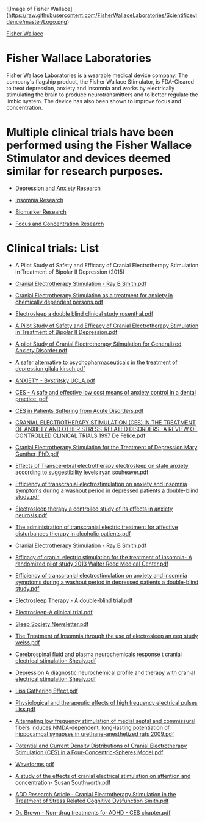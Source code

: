![Image of Fisher Wallace] (https://raw.githubusercontent.com/FisherWallaceLaboratories/Scientificevidence/master/Logo.png)

[Fisher Wallace]

# Fisher Wallace Laboratories

Fisher Wallace Laboratories is a wearable medical device company.  The company's flagship product, the Fisher Wallace Stimulator, is FDA-Cleared to treat depression, anxiety and insomnia and works by electrically stimulating the brain to produce neurotransmitters and to better regulate the limbic system. The device has also been shown to improve focus and concentration.

# Multiple clinical trials have been performed using the Fisher Wallace Stimulator and devices deemed similar for research purposes.  

* [Depression and Anxiety Research]


* [Insomnia Research]

* [Biomarker Research]

* [Focus and Concentration Research]

# Clinical trials: List

* A Pilot Study of Safety and Efficacy of Cranial Electrotherapy Stimulation in Treatment of Bipolar II Depression (2015)

* [Cranial Electrotherapy Stimulation - Ray B Smith.pdf]

* [Cranial Electrotherapy Stimulation as a treatment for anxiety in chemically dependent persons.pdf]

* [Electrosleep a double blind clinical study rosenthal.pdf]

* [A Pilot Study of Safety and Efficacy of Cranial Electrotherapy Stimulation in Treatment of Bipolar II Depression.pdf]

* [A pilot Study of Cranial Electrotherapy Stimulation for Generalized Anxiety Disorder.pdf]

* [A safer alternative to psychopharmaceuticals in the treatment of depression  gilula kirsch.pdf]

* [ANXIETY - Bystritsky UCLA.pdf]

* [CES - A safe and effective low cost means of anxiety control in a dental practice. pdf]

* [CES in Patients Suffering from Acute Disorders.pdf]

* [CRANIAL ELECTROTHERAPY STIMULATION (CES) IN THE TREATMENT OF ANXIETY AND OTHER STRESS-RELATED DISORDERS- A REVIEW OF CONTROLLED CLINICAL TRIALS 1997 De Felice.pdf]

* [Cranial Electrotherapy Stimulation for the Treatment of Depression Mary Gunther, PhD.pdf]

* [Effects of Transcerebral electrotherapy electrosleep on state anxiety according to suggestibility levels ryan souheaver.pdf]

* [Efficiency of transcranial electrostimulation on anxiety and insomnia symptoms during a washout period in depressed patients a double-blind study.pdf]

* [Electrosleep therapy a controlled study of its effects in anxiety neurosis.pdf]

* [The administration of transcranial electric treatment for affective disturbances therapy in alcoholic patients.pdf]

* [Cranial Electrotherapy Stimulation - Ray B Smith.pdf]

* [Efficacy of cranial electric stimulation for the treatment of insomnia- A randomized pilot study 2013 Walter Reed Medical Center.pdf]

* [Efficiency of transcranial electrostimulation on anxiety and insomnia symptoms during a washout period in depressed patients a double-blind study.pdf]

* [Electrosleep Therapy - A double-blind trial.pdf]

* [Electrosleep-A clinical trial.pdf]

* [Sleep Society Newsletter.pdf]

* [The Treatment of Insomnia through the use of electrosleep an eeg study weiss.pdf]

* [Cerebrospinal fluid and plasma neurochemicals response t cranial electrical stimulation Shealy.pdf]

* [Depression A diagnostic neurochemical profile and therapy with cranial electrical stimulation Shealy.pdf]

* [Liss Gathering Effect.pdf]

* [Physiological and therapeutic effects of high frequency electrical pulses Liss.pdf]

* [Alternating low frequency stimulation of medial septal and commissural fibers induces NMDA-dependent, long-lasting potentiation of hippocampal synapses in urethane-anesthetized rats 2009.pdf]

* [Potential and Current Density Distributions of Cranial Electrotherapy Stimulation (CES) in a Four-Concentric-Spheres Model.pdf]

* [Waveforms.pdf]

* [A study of the effects of cranial electrical stimulation on attention and concentration- Susan Southworth.pdf]

* [ADD Research Article - Cranial Electrotherapy Stimulation in the Treatment of Stress Related Cognitive Dysfunction Smith.pdf]

* [Dr. Brown - Non-drug treatments for ADHD - CES chapter.pdf]

[Depression and Anxiety Research]:https://github.com/FisherWallaceLaboratories/Scientificevidence/tree/master/1.Anxiety%20and%20Depression

[Insomnia Research]:https://github.com/FisherWallaceLaboratories/Scientificevidence/tree/master/2.Insomnia

[Biomarker Research]:https://github.com/FisherWallaceLaboratories/Scientificevidence/tree/master/3.Biomarker%20Data

[Focus and Concentration Research]:https://github.com/FisherWallaceLaboratories/Scientificevidence/tree/master/4.Concentration%20and%20Memory

[Cranial Electrotherapy Stimulation - Ray B Smith.pdf]:https://github.com/FisherWallaceLaboratories/Scientificevidence/blob/master/1.Anxiety%20and%20Depression/01%20Cranial%20Electrotherapy%20Stimulation%20-%20%20Ray%20B%20Smith.pdf

[Cranial Electrotherapy Stimulation as a treatment for anxiety in chemically dependent persons.pdf]:https://github.com/FisherWallaceLaboratories/Scientificevidence/blob/master/1.Anxiety%20and%20Depression/02%20Cranial%20Electrotherapy%20Stimulation%20as%20a%20treatment%20for%20anxiety%20in%20chemically%20dependent%20persons.pdf

[Electrosleep a double blind clinical study rosenthal.pdf]:https://github.com/FisherWallaceLaboratories/Scientificevidence/blob/master/1.Anxiety%20and%20Depression/03%20Electrosleep%20a%20double%20blind%20clinical%20study%20rosenthal.pdf

[A Pilot Study of Safety and Efficacy of Cranial Electrotherapy Stimulation in Treatment of Bipolar II Depression.pdf]:https://github.com/FisherWallaceLaboratories/Scientificevidence/blob/master/1.Anxiety%20and%20Depression/A%20Pilot%20Study%20of%20Safety%20and%20Efficacy%20of%20Cranial%20Electrotherapy%20Stimulation%20in%20Treatment%20of%20Bipolar%20II%20Depression.pdf

[A pilot Study of Cranial Electrotherapy Stimulation for Generalized Anxiety Disorder.pdf]:https://github.com/FisherWallaceLaboratories/Scientificevidence/blob/master/1.Anxiety%20and%20Depression/A%20pilot%20Study%20of%20Cranial%20Electrotherapy%20Stimulation%20for%20Generalized%20Anxiety%20Disorder.pdf

[A safer alternative to psychopharmaceuticals in the treatment of depression  gilula kirsch.pdf]:https://github.com/FisherWallaceLaboratories/Scientificevidence/blob/master/1.Anxiety%20and%20Depression/A%20safer%20alternative%20to%20psychopharmaceuticals%20in%20the%20treatment%20of%20depression%20%20gilula%20kirsch.pdf

[ANXIETY - Bystritsky UCLA.pdf]:https://github.com/FisherWallaceLaboratories/Scientificevidence/blob/master/1.Anxiety%20and%20Depression/ANXIETY%20-%20Bystritsky%20UCLA.pdf

[CES - A safe and effective low cost means of anxiety control in a dental practice. pdf]:https://github.com/FisherWallaceLaboratories/Scientificevidence/blob/master/1.Anxiety%20and%20Depression/CES%20-%20A%20safe%20and%20effective%20low%20cost%20means%20of%20anxiety%20control%20in%20a%20dental%20practice.%20pdf.pdf

[CES in Patients Suffering from Acute Disorders.pdf]:https://github.com/FisherWallaceLaboratories/Scientificevidence/blob/master/1.Anxiety%20and%20Depression/CES%20in%20Patients%20Suffering%20from%20Acute%20Disorders.pdf

[CRANIAL ELECTROTHERAPY STIMULATION (CES) IN THE TREATMENT OF ANXIETY AND OTHER STRESS-RELATED DISORDERS- A REVIEW OF CONTROLLED CLINICAL TRIALS 1997 De Felice.pdf]:https://github.com/FisherWallaceLaboratories/Scientificevidence/blob/master/1.Anxiety%20and%20Depression/CRANIAL%20ELECTROTHERAPY%20STIMULATION%20(CES)%20IN%20THE%20TREATMENT%20OF%20ANXIETY%20AND%20OTHER%20STRESS-RELATED%20DISORDERS-%20A%20REVIEW%20OF%20CONTROLLED%20CLINICAL%20TRIALS%201997%20De%20Felice.pdf

[Cranial Electrotherapy Stimulation for the Treatment of Depression Mary Gunther, PhD.pdf]:https://github.com/FisherWallaceLaboratories/Scientificevidence/blob/master/1.Anxiety%20and%20Depression/Cranial%20Electrotherapy%20Stimulation%20for%20the%20Treatment%20of%20Depression%20Mary%20Gunther%2C%20PhD.pdf

[Effects of Transcerebral electrotherapy electrosleep on state anxiety according to suggestibility levels ryan souheaver.pdf]:https://github.com/FisherWallaceLaboratories/Scientificevidence/blob/master/1.Anxiety%20and%20Depression/Effects%20of%20Transcerebral%20electrotherapy%20electrosleep%20on%20state%20anxiety%20according%20to%20suggestibility%20levels%20ryan%20souheaver.pdf

[Efficiency of transcranial electrostimulation on anxiety and insomnia symptoms during a washout period in depressed patients a double-blind study.pdf]:https://github.com/FisherWallaceLaboratories/Scientificevidence/blob/master/1.Anxiety%20and%20Depression/Efficiency%20of%20transcranial%20electrostimulation%20on%20anxiety%20and%20insomnia%20symptoms%20during%20a%20washout%20period%20in%20depressed%20patients%20a%20double-blind%20study.pdf

[Electrosleep therapy a controlled study of its effects in anxiety neurosis.pdf]:https://github.com/FisherWallaceLaboratories/Scientificevidence/blob/master/1.Anxiety%20and%20Depression/Electrosleep%20therapy%20a%20controlled%20study%20of%20its%20effects%20in%20anxiety%20neurosis.pdf 

[The administration of transcranial electric treatment for affective disturbances therapy in alcoholic patients.pdf]:https://github.com/FisherWallaceLaboratories/Scientificevidence/blob/master/1.Anxiety%20and%20Depression/The%20administration%20of%20transcranial%20electric%20treatment%20for%20affective%20disturbances%20therapy%20in%20alcoholic%20patients.pdf

[Efficacy of cranial electric stimulation for the treatment of insomnia- A randomized pilot study 2013 Walter Reed Medical Center.pdf]:https://github.com/FisherWallaceLaboratories/Scientificevidence/blob/master/2.Insomnia/02%20Efficacy%20of%20cranial%20electric%20stimulation%20for%20the%20treatment%20of%20insomnia-%20A%20randomized%20pilot%20study%202013%20Walter%20Reed%20Medical%20Center.pdf

[Electrosleep Therapy - A double-blind trial.pdf]:https://github.com/FisherWallaceLaboratories/Scientificevidence/blob/master/2.Insomnia/Electrosleep%20Therapy%20-%20A%20double-blind%20trial.pdf

[Electrosleep-A clinical trial.pdf]:https://github.com/FisherWallaceLaboratories/Scientificevidence/blob/master/2.Insomnia/Electrosleep-A%20clinical%20trial.pdf

[Sleep Society Newsletter.pdf]:https://github.com/FisherWallaceLaboratories/Scientificevidence/blob/master/2.Insomnia/Sleep%20Society%20Newsletter.pdf

[The Treatment of Insomnia through the use of electrosleep an eeg study weiss.pdf]:https://github.com/FisherWallaceLaboratories/Scientificevidence/blob/master/2.Insomnia/The%20Treatment%20of%20Insomnia%20through%20the%20use%20of%20electrosleep%20an%20eeg%20study%20weiss.pdf

[Cerebrospinal fluid and plasma neurochemicals response t cranial electrical stimulation Shealy.pdf]:https://github.com/FisherWallaceLaboratories/Scientificevidence/blob/master/3.Biomarker%20Data/01%20Cerebrospinal%20fluid%20and%20plasma%20neurochemicals%20response%20t%20cranial%20electrical%20stimulation%20Shealy.pdf 

[Depression A diagnostic neurochemical profile and therapy with cranial electrical stimulation Shealy.pdf]: https://github.com/FisherWallaceLaboratories/Scientificevidence/blob/master/3.Biomarker%20Data/02%20Depression%20A%20diagnostic%20neurochemical%20profile%20and%20therapy%20with%20cranial%20electrical%20stimulation%20Shealy.pdf

[Liss Gathering Effect.pdf]:https://github.com/FisherWallaceLaboratories/Scientificevidence/blob/master/3.Biomarker%20Data/03%20Liss%20Gathering%20Effect.pdf 

[Physiological and therapeutic effects of high frequency electrical pulses Liss.pdf]:https://github.com/FisherWallaceLaboratories/Scientificevidence/blob/master/3.Biomarker%20Data/04%20Physiological%20and%20therapeutic%20effects%20of%20high%20frequency%20electrical%20pulses%20Liss.pdf 

[Alternating low frequency stimulation of medial septal and commissural fibers induces NMDA-dependent, long-lasting potentiation of hippocampal synapses in urethane-anesthetized rats 2009.pdf]:https://github.com/FisherWallaceLaboratories/Scientificevidence/blob/master/3.Biomarker%20Data/Alternating%20low%20frequency%20stimulation%20of%20medial%20septal%20and%20commissural%20fibers%20induces%20NMDA-dependent%2C%20long-lasting%20potentiation%20of%20hippocampal%20synapses%20in%20urethane-anesthetized%20rats%202009.pdf 

[Potential and Current Density Distributions of Cranial Electrotherapy Stimulation (CES) in a Four-Concentric-Spheres Model.pdf]:https://github.com/FisherWallaceLaboratories/Scientificevidence/blob/master/3.Biomarker%20Data/Potential%20and%20Current%20Density%20Distributions%20of%20%20Cranial%20Electrotherapy%20Stimulation%20%28CES%29%20%20in%20a%20Four-Concentric-Spheres%20Model.pdf

[Waveforms.pdf]:https://github.com/FisherWallaceLaboratories/Scientificevidence/blob/master/3.Biomarker%20Data/Waveforms.pdf 

[A study of the effects of cranial electrical stimulation on attention and concentration- Susan Southworth.pdf]:https://github.com/FisherWallaceLaboratories/Scientificevidence/blob/master/4.Concentration%20and%20Memory/01%20A%20study%20of%20the%20effects%20of%20cranial%20electrical%20stimulation%20on%20attention%20and%20concentration-%20Susan%20Southworth.pdf

[ADD Research Article - Cranial Electrotherapy Stimulation in the Treatment of Stress Related Cognitive Dysfunction Smith.pdf]:https://github.com/FisherWallaceLaboratories/Scientificevidence/blob/master/4.Concentration%20and%20Memory/02%20ADD%20Research%20Article%20-%20Cranial%20Electrotherapy%20Stimulation%20in%20the%20Treatment%20of%20Stress%20Related%20Cognitive%20Dysfunction%20Smith.pdf

[Dr. Brown - Non-drug treatments for ADHD - CES chapter.pdf]:https://github.com/FisherWallaceLaboratories/Scientificevidence/blob/master/4.Concentration%20and%20Memory/Dr.%20Brown%20-%20Non-drug%20treatments%20for%20ADHD%20-%20CES%20chapter.pdf





[Fisher Wallace]:http://www.FisherWallace.com



